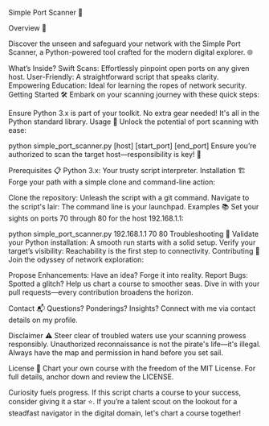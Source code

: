 Simple Port Scanner 🔎

Overview 🚀


Discover the unseen and safeguard your network with the Simple Port Scanner, a Python-powered tool crafted for the modern digital explorer. 🌐


What’s Inside?
Swift Scans: Effortlessly pinpoint open ports on any given host.
User-Friendly: A straightforward script that speaks clarity.
Empowering Education: Ideal for learning the ropes of network security.
Getting Started 🛠️
Embark on your scanning journey with these quick steps:


Ensure Python 3.x is part of your toolkit.
No extra gear needed! It's all in the Python standard library.
Usage 🚀
Unlock the potential of port scanning with ease:


python simple_port_scanner.py [host] [start_port] [end_port]
Ensure you’re authorized to scan the target host—responsibility is key! 🔑


Prerequisites 📋
Python 3.x: Your trusty script interpreter.
Installation 🏗️
Forge your path with a simple clone and command-line action:


Clone the repository: Unleash the script with a git command.
Navigate to the script's lair: The command line is your launchpad.
Examples 📚
Set your sights on ports 70 through 80 for the host 192.168.1.1:



python simple_port_scanner.py 192.168.1.1 70 80
Troubleshooting 🔧
Validate your Python installation: A smooth run starts with a solid setup.
Verify your target’s visibility: Reachability is the first step to connectivity.
Contributing 🤝
Join the odyssey of network exploration:


Propose Enhancements: Have an idea? Forge it into reality.
Report Bugs: Spotted a glitch? Help us chart a course to smoother seas.
Dive in with your pull requests—every contribution broadens the horizon.


Contact 📬
Questions? Ponderings? Insights? Connect with me via contact details on my profile.


Disclaimer ⚠️
Steer clear of troubled waters use your scanning prowess responsibly. Unauthorized reconnaissance is not the pirate's life—it's illegal. Always have the map and permission in hand before you set sail.


License 📄
Chart your own course with the freedom of the MIT License. For full details, anchor down and review the LICENSE.


Curiosity fuels progress. If this script charts a course to your success, consider giving it a star ⭐. If you’re a talent scout on the lookout for a steadfast navigator in the digital domain, let's chart a course together!

